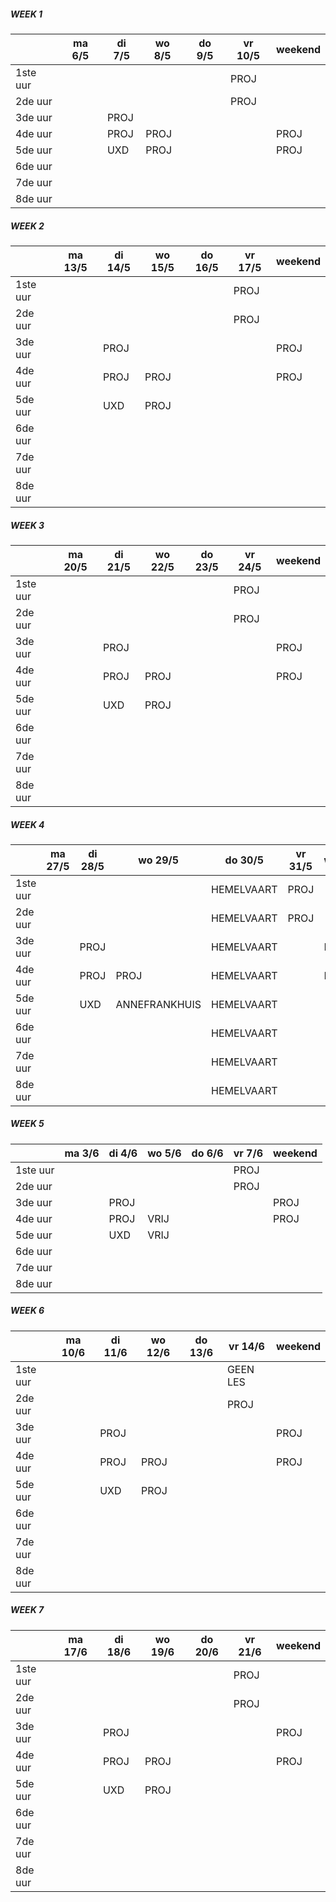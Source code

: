 
##### WEEK 1
|         | ma 6/5 | di 7/5 | wo 8/5 | do 9/5 | vr 10/5 | weekend |
| ------ |------ | ---- | ------ |---- |------ |----  |
| 1ste uur|      |      |        |     |  PROJ |      |
| 2de uur |      |      |        |     |  PROJ |      |
| 3de uur |      | PROJ |        |     |       |      |
| 4de uur |      | PROJ | PROJ   |     |       |PROJ  |
| 5de uur |      | UXD  | PROJ   |     |       |PROJ  |
| 6de uur |      |      |        |     |       |      |
| 7de uur |      |      |        |     |       |      |
| 8de uur |      |      |        |     |       |      |

##### WEEK 2
|         | ma 13/5 | di 14/5 | wo 15/5 | do 16/5 | vr 17/5 | weekend |
| ------ |------ | ---- | ------ |---- |------ |----  |
| 1ste uur|      |      |        |     |  PROJ |      |
| 2de uur |      |      |        |     |  PROJ |      |
| 3de uur |      | PROJ |        |     |       |PROJ  |
| 4de uur |      | PROJ | PROJ   |     |       |PROJ  |
| 5de uur |      | UXD  | PROJ   |     |       |      |
| 6de uur |      |      |        |     |       |      |
| 7de uur |      |      |        |     |       |      |
| 8de uur |      |      |        |     |       |      |

##### WEEK 3
|         | ma 20/5 | di 21/5 | wo 22/5 | do 23/5 | vr 24/5 | weekend |
| ------ |------ | ---- | ------ |---- |------ |----  |
| 1ste uur|      |      |        |     |  PROJ |      |
| 2de uur |      |      |        |     |  PROJ |      |
| 3de uur |      | PROJ |        |     |       |PROJ  |
| 4de uur |      | PROJ | PROJ   |     |       |PROJ  |
| 5de uur |      | UXD  | PROJ   |     |       |      |
| 6de uur |      |      |        |     |       |      |
| 7de uur |      |      |        |     |       |      |
| 8de uur |      |      |        |     |       |      |


##### WEEK 4
|         | ma 27/5 | di 28/5 | wo 29/5 | do 30/5 | vr 31/5 | weekend |
| ------ |------ | ---- | ------ |---- |------ |----  |
| 1ste uur|      |      |        | HEMELVAART  |  PROJ |      |
| 2de uur |      |      |        | HEMELVAART  |  PROJ |      |
| 3de uur |      | PROJ |        | HEMELVAART  |       |PROJ  |
| 4de uur |      | PROJ | PROJ   | HEMELVAART  |       |PROJ  |
| 5de uur |      | UXD  | ANNEFRANKHUIS  | HEMELVAART  |       |      |
| 6de uur |      |      |        | HEMELVAART  |       |      |
| 7de uur |      |      |        | HEMELVAART  |       |      |
| 8de uur |      |      |        | HEMELVAART  |       |      |

##### WEEK 5
|         | ma 3/6 | di 4/6 | wo 5/6 | do 6/6 | vr 7/6 | weekend |
| ------ |------ | ---- | ------ |---- |------ |----  |
| 1ste uur|      |      |        |     |  PROJ |      |
| 2de uur |      |      |        |     |  PROJ |      |
| 3de uur |      | PROJ |        |     |       |PROJ  |
| 4de uur |      | PROJ | VRIJ  |     |       |PROJ  |
| 5de uur |      | UXD  | VRIJ  |     |       |      |
| 6de uur |      |      |        |     |       |      |
| 7de uur |      |      |        |     |       |      |
| 8de uur |      |      |        |     |       |      |

##### WEEK 6
|         | ma 10/6 | di 11/6 | wo 12/6 | do 13/6 | vr 14/6 | weekend |
| ------ |------ | ---- | ------ |---- |------ |----  |
| 1ste uur|      |      |        |     |  GEEN LES |      |
| 2de uur |      |      |        |     |  PROJ |      |
| 3de uur |      | PROJ |        |     |       |PROJ  |
| 4de uur |      | PROJ | PROJ   |     |       |PROJ  |
| 5de uur |      | UXD  | PROJ   |     |       |      |
| 6de uur |      |      |        |     |       |      |
| 7de uur |      |      |        |     |       |      |
| 8de uur |      |      |        |     |       |      |


##### WEEK 7
|         | ma 17/6 | di 18/6 | wo 19/6 | do 20/6 | vr 21/6 | weekend |
| ------ |------ | ---- | ------ |---- |------ |----  |
| 1ste uur|      |      |        |     |  PROJ |      |
| 2de uur |      |      |        |     |  PROJ |      |
| 3de uur |      | PROJ |        |     |       |PROJ  |
| 4de uur |      | PROJ | PROJ   |     |       |PROJ  |
| 5de uur |      | UXD  | PROJ   |     |       |      |
| 6de uur |      |      |        |     |       |      |
| 7de uur |      |      |        |     |       |      |
| 8de uur |      |      |        |     |       |      |

